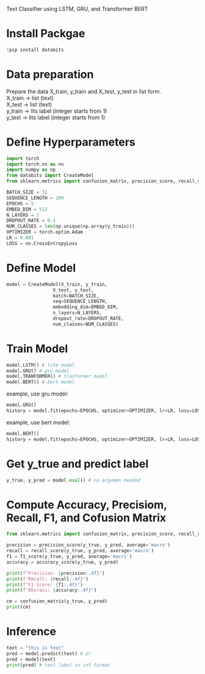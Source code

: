 Text Classifier using LSTM, GRU, and Transformer BERT

# Install Packgae
```python
!pip install databits
```

# Data preparation
Prepare the data X_train, y_train and X_test, y_test in list form. \
X_train -> list (text) \
X_test -> list (text) \
y_train -> lits label (integer starts from 1) \
y_test -> lits label (integer starts from 1) 

# Define Hyperparameters
```python
import torch
import torch.nn as nn
import numpy as np
from databits import CreateModel
from sklearn.metrics import confusion_matrix, precision_score, recall_score, f1_score, accuracy_score

BATCH_SIZE = 32
SEQUENCE_LENGTH = 100
EPOCHS = 5
EMBED_DIM = 512
N_LAYERS = 2
DROPOUT_RATE = 0.1
NUM_CLASSES = len(np.unique(np.array(y_train)))
OPTIMIZER = torch.optim.Adam
LR = 0.001
LOSS = nn.CrossEntropyLoss
```

# Define Model
```python
model = CreateModel(X_train, y_train,
                 X_test, y_test,
                 batch=BATCH_SIZE,
                 seq=SEQUENCE_LENGTH,
                 embedding_dim=EMBED_DIM,
                 n_layers=N_LAYERS,
                 dropout_rate=DROPOUT_RATE,
                 num_classes=NUM_CLASSES)
```
# Train Model
```python
model.LSTM() # lstm model
model.GRU() # gru model
model.TRANFORMER() # tranformer model
model.BERT() # bert model
```
example, use gru model:
```python
model.GRU()
history = model.fit(epochs=EPOCHS, optimizer=OPTIMIZER, lr=LR, loss=LOSS)
```
example, use bert model:
```python
model.BERT()
history = model.fit(epochs=EPOCHS, optimizer=OPTIMIZER, lr=LR, loss=LOSS)
```

# Get y_true and predict label
```python
y_true, y_pred = model.eval() # no argumen needed
```

# Compute Accuracy, Precisiom, Recall, F1, and Cofusion Matrix
```python
from sklearn.metrics import confusion_matrix, precision_score, recall_score, f1_score, accuracy_score

precision = precision_score(y_true, y_pred, average='macro')
recall = recall_score(y_true, y_pred, average='macro')
f1 = f1_score(y_true, y_pred, average='macro')
accuracy = accuracy_score(y_true, y_pred)

print(f"Precision: {precision:.4f}")
print(f"Recall: {recall:.4f}")
print(f"F1 Score: {f1:.4f}")
print(f"Akurasi: {accuracy:.4f}")

cm = confusion_matrix(y_true, y_pred)
print(cm)
```

# Inference
```python
text = "this is text"
pred = model.predict(text) # or
pred = model(text)
print(pred) # text label in int format
```

